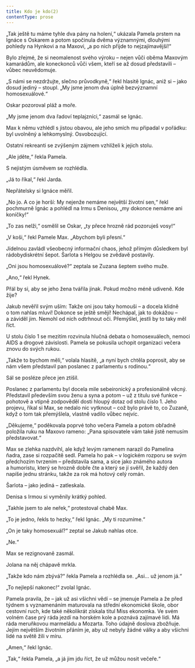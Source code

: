 ```yaml
---
title: Kdo je kdo(2)
contentType: prose
---
```


„Tak ještě tu máme tyhle dva pány na holení,“ ukázala Pamela prstem na Ignáce s Oskarem a potom spočinula dvěma významnými, dlouhými pohledy na Hynkovi a na Maxovi, „a po nich přijde to nejzajímavější!“

  

Bylo zřejmé, že si neomalenost svého výroku – nejen vůči oběma Maxovým kamarádům, ale koneckonců vůči všem, kteří se až dosud představili – vůbec neuvědomuje.

„S námi se nezdržujte, slečno průvodkyně,“ řekl hlasitě Ignác, aniž si – jako dosud jediný – stoupl. „My jsme jenom dva úplně bezvýznamní homosexuálové.“

Oskar pozoroval pláž a moře.

„My jsme jenom dva řadoví teplajzníci,“ zasmál se Ignác.

Max k němu vzhlédl s jistou obavou, ale jeho smích mu připadal v pořádku: byl uvolněný a lehkomyslný. Osvobozující.

Ostatní rekreanti se zvýšeným zájmem vzhlíželi k jejich stolu.

„Ale jděte,“ řekla Pamela.

S nejistým úsměvem se rozhlédla.

„Já to říkal,“ řekl Jarda.

Nepřátelsky si Ignáce měřil.

„No jo. A co je horší: My nejenže nemáme největší životní sen,“ řekl pochmurně Ignác a pohlédl na Irmu s Denisou, „my dokonce nemáme ani koníčky!“

„To zas nelži,“ osmělil se Oskar, „ty přece hrozně rád pozoruješ vosy!“

„V koši,“ řekl Pamele Max. „Abychom byli přesní.“

Jídelnou zavládl všeobecný informační chaos, jehož přímým důsledkem byl rádobydiskrétní šepot. Šarlota s Helgou se zvědavě postavily.

„Oni jsou homosexuálové?“ zeptala se Zuzana šeptem svého muže.

„Ano,“ řekl Hynek.

Přál by si, aby se jeho žena tvářila jinak. Pokud možno méně udiveně. Kde žije?

Jakub nevěřil svým uším: Takže oni jsou taky homouši – a docela klidně o tom nahlas mluví! Dokonce se ještě smějí! Nechápal, jak to dokážou – a záviděl jim. Nemohl od nich odtrhnout oči. Přemýšlel, jestli by to taky měl říct.

U stolu číslo 1 se mezitím rozvinula hlučná debata o homosexuálech, nemoci AIDS a drogové závislosti. Pamela se pokusila uchopit organizaci večera znovu do svých rukou.

„Takže to bychom měli,“ volala hlasitě, „a nyní bych chtěla poprosit, aby se nám všem představil pan poslanec z parlamentu s rodinou.“

Sál se posléze přece jen ztišil.

Poslanec z parlamentu byl docela mile sebeironický a profesionálně věcný. Představil především svou ženu a syna a potom – už z titulu své funkce – pohotově a vtipně zodpověděl dosti hloupý dotaz od stolu číslo 1. Jeho projevu, říkal si Max, se nedalo nic vytknout – což bylo právě to, co Zuzaně, když o tom tak přemýšlela, vlastně vadilo vůbec nejvíc.

„Děkujeme,“ poděkovala poprvé toho večera Pamela a potom obřadně položila ruku na Maxovo rameno: „Pana spisovatele vám také jistě nemusím představovat.“

Max se zlehka nazdvihl, ale když levým ramenem narazil do Pamelina ňadra, zase si rozpačitě sedl. Pamela ho pak – v logickém rozporu se svým předchozím tvrzením – představila sama, a sice jako známého autora a humoristu, který se hrozně dobře čte a který se jí svěřil, že každý den napíše jednu stránku, takže za rok má hotový celý román.

Šarlota – jako jediná – zatleskala.

Denisa s Irmou si vyměnily krátký pohled.

„Takhle jsem to ale neřek,“ protestoval chabě Max.

„To je jedno, řekls to hezky,“ řekl Ignác. „My ti rozumíme.“

„On je taky homosexuál?“ zeptal se Jakub nahlas otce.

„Ne.“

Max se rezignovaně zasmál.

Jolana na něj chápavě mrkla.

„Takže kdo nám zbývá?“ řekla Pamela a rozhlédla se. „Asi… už jenom já.“

„To nejlepší nakonec!“ zvolal Ignác.

Pamela pravila, že – jak už asi všichni vědí – se jmenuje Pamela a že před týdnem s vyznamenáním maturovala na střední ekonomické škole, obor cestovní ruch, kde také několikrát získala titul Miss ekonomka. Ve svém volném čase prý ráda jezdí na horském kole a poznává zajímavé lidi. Má ráda meruňkovou marmeládu a Mozarta. Toho údajně doslova zbožňuje. Jejím největším životním přáním je, aby už nebyly žádné války a aby všichni lidé na světě žili v míru.

„Amen,“ řekl Ignác.

„Tak,“ řekla Pamela, „a já jim jdu říct, že už můžou nosit večeře.“
